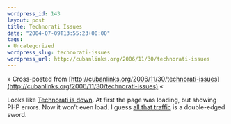 ```yaml
--- 
wordpress_id: 143
layout: post
title: Technorati Issues
date: "2004-07-09T13:55:23+00:00"
tags: 
- Uncategorized
wordpress_slug: technorati-issues
wordpress_url: http://cubanlinks.org/2006/11/30/technorati-issues
---
```

&raquo; Cross-posted from [http://cubanlinks.org/2006/11/30/technorati-issues](http://cubanlinks.org/2006/11/30/technorati-issues) &laquo;

<p>Looks like <a href="http://www.technorati.com">Technorati is down</a>.  At first the page was loading, but showing <span class="caps">PHP</span> errors.  Now it won&#8217;t even load.  I guess <a href="http://www.gapingvoid.com/Moveable_Type/archives/000842.html">all that traffic</a> is a double-edged sword.</p>
